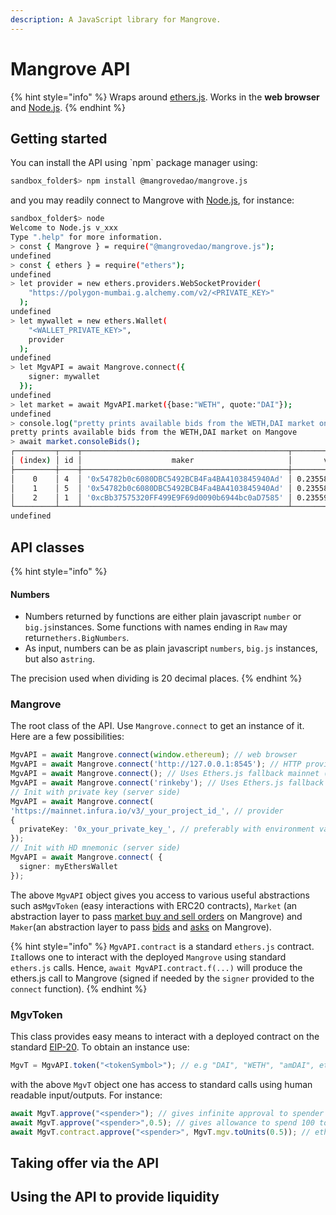 ```yaml
---
description: A JavaScript library for Mangrove.
---
```


# Mangrove API

{% hint style="info" %}
Wraps around [ethers.js](https://github.com/ethers-io/ethers.js). Works in the **web browser** and [Node.js](https://nodejs.org/en/).
{% endhint %}

## Getting started

You can install the API using \`npm\` package manager using:

```bash
sandbox_folder$> npm install @mangrovedao/mangrove.js
```

and you may readily connect to Mangrove with [Node.js](https://nodejs.org/en/), for instance:

```bash
sandbox_folder$> node
Welcome to Node.js v_xxx
Type ".help" for more information.
> const { Mangrove } = require("@mangrovedao/mangrove.js");
undefined
> const { ethers } = require("ethers");
undefined
> let provider = new ethers.providers.WebSocketProvider(
    "https://polygon-mumbai.g.alchemy.com/v2/<PRIVATE_KEY>"
  );
undefined
> let mywallet = new ethers.Wallet(
    "<WALLET_PRIVATE_KEY>",
    provider
  );
undefined
> let MgvAPI = await Mangrove.connect({
    signer: mywallet
  });
undefined
> let market = await MgvAPI.market({base:"WETH", quote:"DAI"});
undefined
> console.log("pretty prints available bids from the WETH,DAI market on Mangove");
pretty prints available bids from the WETH,DAI market on Mangove
> await market.consoleBids();
┌─────────┬────┬──────────────────────────────────────────────┬─────────────────────┬───────────────────────────┐
│ (index) │ id │                    maker                     │       volume        │           price           │
├─────────┼────┼──────────────────────────────────────────────┼─────────────────────┼───────────────────────────┤
│    0    │ 4  │ '0x54782b0c6080DBC5492BCB4Fa4BA4103845940Ad' │ 0.2355813953488372  │ 4244.81737413622919031855 │
│    1    │ 5  │ '0x54782b0c6080DBC5492BCB4Fa4BA4103845940Ad' │ 0.2355813953488372  │ 4244.81737413622919031855 │
│    2    │ 1  │ '0xcBb37575320FF499E9F69d0090b6944bc0aD7585' │ 0.23559598787030558 │ 4244.55445544554446426917 │
└─────────┴────┴──────────────────────────────────────────────┴─────────────────────┴───────────────────────────┘
undefined
```

## API  classes

{% hint style="info" %}
#### Numbers

* Numbers returned by functions are either plain javascript `number` or `big.js`instances. Some functions with names ending in `Raw` may return`ethers.BigNumbers`.&#x20;
* As input, numbers can be as plain javascript `numbers`, `big.js` instances, but also a`string`.

The precision used when dividing is 20 decimal places.
{% endhint %}

### Mangrove

The root class of the API. Use `Mangrove.connect` to get an instance of it.  Here are a few possibilities:

```typescript
MgvAPI = await Mangrove.connect(window.ethereum); // web browser
MgvAPI = await Mangrove.connect('http://127.0.0.1:8545'); // HTTP provider
MgvAPI = await Mangrove.connect(); // Uses Ethers.js fallback mainnet (for testing only)
MgvAPI = await Mangrove.connect('rinkeby'); // Uses Ethers.js fallback (for testing only)
// Init with private key (server side)
MgvAPI = await Mangrove.connect(
'https://mainnet.infura.io/v3/_your_project_id_', // provider
{
  privateKey: '0x_your_private_key_', // preferably with environment variable
});
// Init with HD mnemonic (server side)
MgvAPI = await Mangrove.connect( {
  signer: myEthersWallet
});
```

The above `MgvAPI`  object gives you access to various useful abstractions such as`MgvToken` (easy interactions with ERC20 contracts), `Market` (an abstraction layer to pass [market buy and sell orders](https://www.investopedia.com/terms/m/marketorder.asp) on Mangrove) and `Maker`(an abstraction layer to pass [bids](https://www.investopedia.com/terms/b/bid.asp) and [asks](https://www.investopedia.com/terms/a/ask.asp) on Mangrove).

{% hint style="info" %}
`MgvAPI.contract` is a standard `ethers.js` contract. `It`allows one to interact with the deployed `Mangrove` using standard `ethers.js` calls. Hence, `await MgvAPI.contract.f(...)` will produce the ethers.js call to Mangrove (signed if needed by the `signer` provided to the `connect` function).
{% endhint %}

### MgvToken

This class provides easy means to interact with a deployed contract on the standard [EIP-20](https://eips.ethereum.org/EIPS/eip-20). To obtain an instance use:

```javascript
MgvT = MgvAPI.token("<tokenSymbol>"); // e.g "DAI", "WETH", "amDAI", etc.
```

with the above `MgvT` object one has access to standard calls using human readable input/outputs. For instance:

```javascript
await MgvT.approve("<spender>"); // gives infinite approval to spender
await MgvT.approve("<spender>",0.5); // gives allowance to spend 100 tokens to spender
await MgvT.contract.approve("<spender>", MgvT.mgv.toUnits(0.5)); // ethers.js call
```

## Taking offer via the API

## Using the API to provide liquidity

